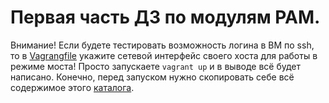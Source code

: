 # Первая часть ДЗ по модулям PAM.

Внимание! Если будете тестировать возможность логина в ВМ по ssh, то в [Vagrangfile](Vagrangfile) укажите сетевой интерфейс своего хоста для работы в режиме моста!
Просто запускаете `vagrant up` и в выводе всё будет написано. Конечно, перед запуском нужно скопировать себе всё содержимое этого [каталога](https://github.com/timlok/otus-linux/tree/master/homework/10_pam).